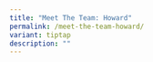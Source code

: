 ```yaml
---
title: "Meet The Team: Howard"
permalink: /meet-the-team-howard/
variant: tiptap
description: ""
---
```

